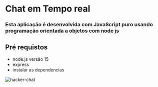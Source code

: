 # Chat em Tempo real
### Esta aplicação é desenvolvida com JavaScript puro usando programação orientada a objetos com node js


## Pré requistos
- node.js versão 15
- express
- instalar as dependencias 


![hacker-chat](https://user-images.githubusercontent.com/57644798/113653821-8bb93980-9664-11eb-872f-7f30dfad7649.png)

